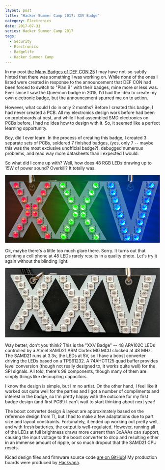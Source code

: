 ```yaml
---
layout: post
title: "Hacker Summer Camp 2017: XXV Badge"
category: Electronics
date: 2017-07-31
series: Hacker Summer Camp 2017
tags:
  - Security
  - Electronics
  - Badgelife
  - Hacker Summer Camp
---
```


In my post [the Many Badges of DEF CON 25](/2017/07/07/the-many-badges-of-def-con-25.html)
I may have not-so-subtly hinted that there was something I was working on.
While none of the ones I listed were created in response to the announcement
that DEF CON had been forced to switch to "Plan B" with their badges, mine more
or less was.  Ever since I saw the Queercon badge in 2015, I'd had the idea to
create my own electronic badge, but the announcement spurred me on to action.

However, what could I do in only 2 months?  Before I created this badge, I had
never created a PCB.  All my electronics design work before had been on protoboards at
best, and while I had assembled SMD electronics on PCBs before, I had no idea
how to design with it.  So, it seemed like a perfect learning opportunity.

Boy, did I ever learn.  In the process of creating this badge, I created 3
separate sets of PCBs, soldered 7 finished badges, (yes, only 7 -- maybe this
was the most exclusive unofficial badge?), debugged numerous problems, and read
way more datasheets than I expected I would.

So what did I come up with?  Well, how does 48 RGB LEDs drawing up to 15W of
power sound?  Overkill?  It totally was.

![Badge RGB](/img/blog/hsc2017/badge_rgb.jpg)

Ok, maybe there's a little too much glare there.  Sorry.  It turns out that
pointing a cell phone at 48 LEDs rarely results in a quality photo.  Let's try
it again without the blinding light.

![Finished Badge](/img/blog/hsc2017/finished_badge.jpg)

Way better, don't you think?  This is the "XXV Badge" -- 48 APA102C LEDs
controlled by a Atmel SAMD21 ARM Cortex M0
MCU clocked at 48 MHz.  The SAMD21 runs at 3.3v, the LEDs at 5V, so I have a
boost converter driving the LEDs based on a TPS61232.  A 74AHCT125 quad buffer
provides level conversion (though not really designed to, it works quite well)
for the SPI signals.  All told, there's 98 components, though many of them are
simply things like decoupling capacitors.

I know the design is simple, but I'm no artist.  On the other hand, I feel like
it worked out quite well for the parties and I got a number of compliments and
interest in the badge, so I'm pretty happy with the outcome for my first badge
design (and first PCB!)  I can't wait to start thinking about next year!

The boost converter design & layout are approximately based on the reference
design from TI, but I had to make a few adaptations due to part size and layout
constraints.  Fortunately, it ended up working out pretty well, and with fresh
batteries, the output is well-regulated.  However, running all of the LEDs at
full brightness draws more current than 3xAAAs can support, causing the input
voltage to the boost converter to drop and resulting either in an immense amount
of ripple, or so much dropout that the SAMD21 CPU resets.

Kicad design files and firmware source code [are on
GitHub](https://github.com/Matir/DC25Badge)!  My production boards were produced
by [Hackvana](http://www.hackvana.com/).
